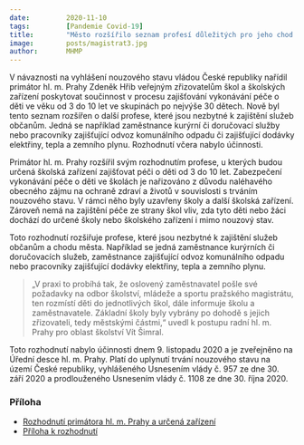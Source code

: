 ```yaml
---
date:         2020-11-10
tags:         [Pandemie Covid-19]
title:        "Město rozšířilo seznam profesí důležitých pro jeho chod. Dětem zaměstnanců bude poskytnuta péče"
image: 	      posts/magistrat3.jpg
author:       MHMP
---
```


V návaznosti na vyhlášení nouzového stavu vládou České republiky nařídil primátor hl. m. Prahy Zdeněk Hřib veřejným zřizovatelům škol a školských zařízení poskytovat součinnost v procesu zajišťování vykonávání péče o děti ve věku od 3 do 10 let ve skupinách po nejvýše 30 dětech. Nově byl tento seznam rozšířen o další profese, které jsou nezbytné k zajištění služeb občanům. Jedná se například zaměstnance kurýrní či doručovací služby nebo pracovníky zajišťující odvoz komunálního odpadu či zajišťující dodávky elektřiny, tepla a zemního plynu. Rozhodnutí včera nabylo účinnosti.

Primátor hl. m. Prahy rozšířil svým rozhodnutím profese, u kterých budou určená školská zařízení zajišťovat péči o děti od 3 do 10 let. Zabezpečení vykonávání péče o děti ve školách je nařizováno z důvodu naléhavého obecného zájmu na ochraně zdraví a životů v souvislosti s trváním nouzového stavu. V rámci něho byly uzavřeny školy a další školská zařízení. Zároveň nemá na zajištění péče ze strany škol vliv, zda tyto děti nebo žáci dochází do určené školy nebo školského zařízení i mimo nouzový stav.

Toto rozhodnutí rozšiřuje profese, které jsou nezbytné k zajištění služeb občanům a chodu města. Například se jedná zaměstnance kurýrních či doručovacích služeb, zaměstnance zajišťující odvoz komunálního odpadu nebo pracovníky zajišťující dodávky elektřiny, tepla a zemního plynu.

> „V praxi to probíhá tak, že oslovený zaměstnavatel pošle své požadavky na odbor školství, mládeže a sportu pražského magistrátu, ten rozmístí děti do jednotlivých škol, dále informuje školu a zaměstnavatele. Základní školy byly vybrány po dohodě s jejich zřizovateli, tedy městskými částmi,“ uvedl k postupu radní hl. m. Prahy pro oblast školství Vít Šimral.

Toto rozhodnutí nabylo účinnosti dnem 9. listopadu 2020 a je zveřejněno na Úřední desce hl. m. Prahy. Platí do uplynutí trvání nouzového stavu na území České republiky, vyhlášeného Usnesením vlády č. 957 ze dne 30. září 2020 a prodlouženého Usnesením vlády č. 1108 ze dne 30. října 2020.

### Příloha

* [Rozhodnutí primátora hl. m. Prahy a určená zařízení](/assets/pdf/dec.pdf)
* [Příloha k rozhodnutí](/assets/pdf/dec1.pdf)
